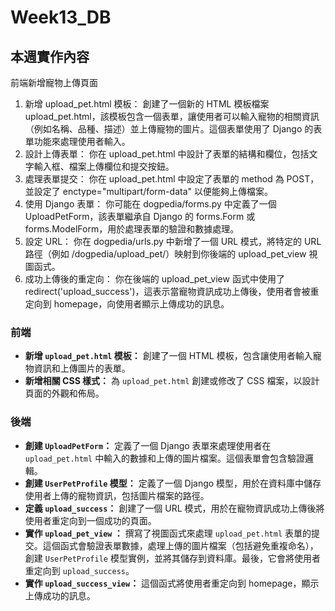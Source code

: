 # Week13_DB

## 本週實作內容
前端新增寵物上傳頁面
1. 新增 upload_pet.html 模板： 創建了一個新的 HTML 模板檔案 upload_pet.html，該模板包含一個表單，讓使用者可以輸入寵物的相關資訊（例如名稱、品種、描述）並上傳寵物的圖片。這個表單使用了 Django 的表單功能來處理使用者輸入。
2. 設計上傳表單： 你在 upload_pet.html 中設計了表單的結構和欄位，包括文字輸入框、檔案上傳欄位和提交按鈕。
3. 處理表單提交： 你在 upload_pet.html 中設定了表單的 method 為 POST，並設定了 enctype="multipart/form-data" 以便能夠上傳檔案。
4. 使用 Django 表單： 你可能在 dogpedia/forms.py 中定義了一個 UploadPetForm，該表單繼承自 Django 的 forms.Form 或 forms.ModelForm，用於處理表單的驗證和數據處理。
5. 設定 URL： 你在 dogpedia/urls.py 中新增了一個 URL 模式，將特定的 URL 路徑（例如 /dogpedia/upload_pet/）映射到你後端的 upload_pet_view 視圖函式。
6. 成功上傳後的重定向： 你在後端的 upload_pet_view 函式中使用了 redirect('upload_success')，這表示當寵物資訊成功上傳後，使用者會被重定向到 homepage，向使用者顯示上傳成功的訊息。



### 前端

-   **新增 `upload_pet.html` 模板：** 創建了一個 HTML 模板，包含讓使用者輸入寵物資訊和上傳圖片的表單。
-   **新增相關 CSS 樣式：** 為 `upload_pet.html` 創建或修改了 CSS 檔案，以設計頁面的外觀和佈局。

### 後端

-   **創建 `UploadPetForm`：** 定義了一個 Django 表單來處理使用者在 `upload_pet.html` 中輸入的數據和上傳的圖片檔案。這個表單會包含驗證邏輯。
-   **創建 `UserPetProfile` 模型：** 定義了一個 Django 模型，用於在資料庫中儲存使用者上傳的寵物資訊，包括圖片檔案的路徑。
-   **定義 `upload_success`：** 創建了一個 URL 模式，用於在寵物資訊成功上傳後將使用者重定向到一個成功的頁面。
-   **實作 `upload_pet_view` ：** 撰寫了視圖函式來處理 `upload_pet.html` 表單的提交。這個函式會驗證表單數據，處理上傳的圖片檔案（包括避免重複命名），創建 `UserPetProfile` 模型實例，並將其儲存到資料庫。最後，它會將使用者重定向到 `upload_success`。
-   **實作 `upload_success_view`：**  這個函式將使用者重定向到 homepage，顯示上傳成功的訊息。

